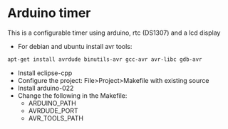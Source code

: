 Arduino timer
=============
This is a configurable timer using arduino, rtc (DS1307) and a lcd display
* For debian and ubuntu install avr tools:

```bash
apt-get install avrdude binutils-avr gcc-avr avr-libc gdb-avr
```
* Install eclipse-cpp
* Configure the project:
File>Project>Makefile with existing source
* Install arduino-022
* Change the following in the Makefile:
  * ARDUINO_PATH
  * AVRDUDE_PORT
  * AVR_TOOLS_PATH

